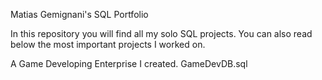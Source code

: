 Matias Gemignani's SQL Portfolio

In this repository you will find all my solo SQL projects. You can also read below the most important projects I worked on.

A Game Developing Enterprise I created. GameDevDB.sql

